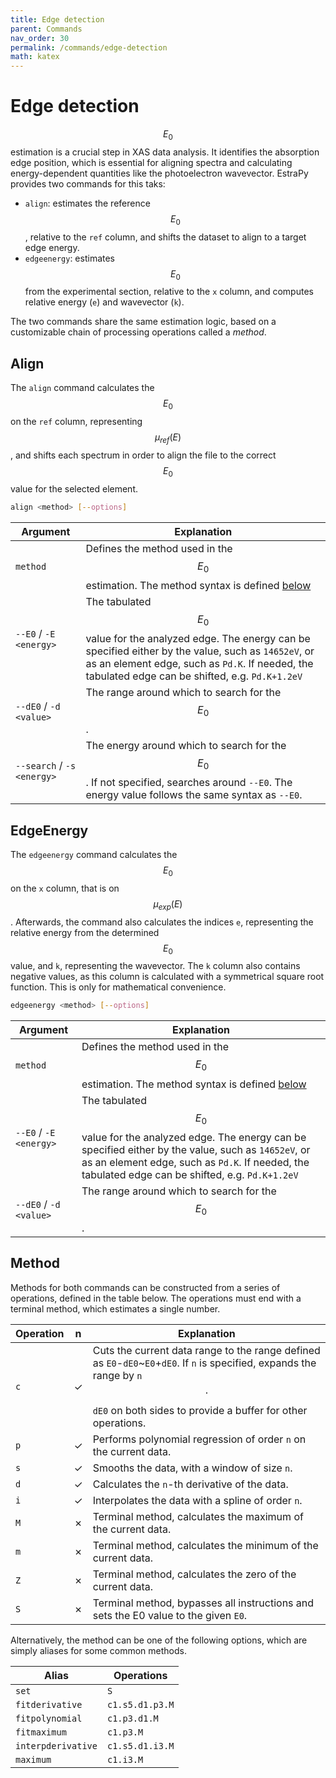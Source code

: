 ```yaml
---
title: Edge detection
parent: Commands
nav_order: 30
permalink: /commands/edge-detection
math: katex
---
```


# Edge detection

$$E_{0}$$ estimation is a crucial step in XAS data analysis. It identifies the absorption edge position, which is essential for aligning spectra and calculating energy-dependent quantities like the photoelectron wavevector. EstraPy provides two commands for this taks:

- `align`: estimates the reference $$E_{0}$$, relative to the `ref` column, and shifts the dataset to align to a target edge energy.
- `edgeenergy`: estimates $$E_{0}$$ from the experimental section, relative to the `x` column, and computes relative energy (`e`) and wavevector (`k`).

The two commands share the same estimation logic, based on a customizable chain of processing operations called a *method*.

## Align

The `align` command calculates the $$E_{0}$$ on the `ref` column, representing $$\mu_{ref}(E)$$, and shifts each spectrum in order to align the file to the correct $$E_{0}$$ value for the selected element.

```sh
align <method> [--options]
```

|Argument|Explanation|
|--|--|
|<span class="nowrap">`method`</span>|Defines the method used in the $$E_{0}$$ estimation. The method syntax is defined [below](#method)|
|<span class="nowrap">`--E0` / `-E` `<energy>`</span>|The tabulated $$E_{0}$$ value for the analyzed edge. The energy can be specified either by the value, such as `14652eV`, or as an element edge, such as `Pd.K`. If needed, the tabulated edge can be shifted, e.g. `Pd.K+1.2eV`|
|<span class="nowrap">`--dE0` / `-d` `<value>`</span>|The range around which to search for the $$E_{0}$$.|
|<span class="nowrap">`--search` / `-s` `<energy>`</span>|The energy around which to search for the $$E_{0}$$. If not specified, searches around `--E0`. The energy value follows the same syntax as `--E0`.|

## EdgeEnergy

The `edgeenergy` command calculates the $$E_{0}$$ on the `x` column, that is on $$\mu_{exp}(E)$$. Afterwards, the command also calculates the indices `e`, representing the relative energy from the determined $$E_{0}$$ value, and `k`, representing the wavevector. The `k` column also contains negative values, as this column is calculated with a symmetrical square root function. This is only for mathematical convenience.

```sh
edgeenergy <method> [--options]
```

|Argument|Explanation|
|--|--|
|<span class="nowrap">`method`</span>|Defines the method used in the $$E_{0}$$ estimation. The method syntax is defined [below](#method)|
|<span class="nowrap">`--E0` / `-E` `<energy>`</span>|The tabulated $$E_{0}$$ value for the analyzed edge. The energy can be specified either by the value, such as `14652eV`, or as an element edge, such as `Pd.K`. If needed, the tabulated edge can be shifted, e.g. `Pd.K+1.2eV`|
|<span class="nowrap">`--dE0` / `-d` `<value>`</span>|The range around which to search for the $$E_{0}$$.|

## Method

Methods for both commands can be constructed from a series of operations, defined in the table below. The operations must end with a terminal method, which estimates a single number.

|Operation|n|Explanation|
|--|:--:|--|
|`c`|<span class="text-green-000">&#10003;</span>|Cuts the current data range to the range defined as `E0`-`dE0`~`E0`+`dE0`. If `n` is specified, expands the range by `n`$$\cdot$$`dE0` on both sides to provide a buffer for other operations.|
|`p`|<span class="text-green-000">&#10003;</span>|Performs polynomial regression of order `n` on the current data.|
|`s`|<span class="text-green-000">&#10003;</span>|Smooths the data, with a window of size `n`.|
|`d`|<span class="text-green-000">&#10003;</span>|Calculates the `n`-th derivative of the data.|
|`i`|<span class="text-green-000">&#10003;</span>|Interpolates the data with a spline of order `n`.|
|`M`|<span class="text-red-200">&#10007;</span>|Terminal method, calculates the maximum of the current data.|
|`m`|<span class="text-red-200">&#10007;</span>|Terminal method, calculates the minimum of the current data.|
|`Z`|<span class="text-red-200">&#10007;</span>|Terminal method, calculates the zero of the current data.|
|`S`|<span class="text-red-200">&#10007;</span>|Terminal method, bypasses all instructions and sets the E0 value to the given `E0`.|

Alternatively, the method can be one of the following options, which are simply aliases for some common methods.

|Alias|Operations|
|--|--|
|`set`|`S`|
|`fitderivative`|`c1.s5.d1.p3.M`|
|`fitpolynomial`|`c1.p3.d1.M`|
|`fitmaximum`|`c1.p3.M`|
|`interpderivative`|`c1.s5.d1.i3.M`|
|`maximum`|`c1.i3.M`|
